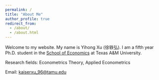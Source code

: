 ```yaml
---
permalink: /
title: "About Me"
author_profile: true
redirect_from: 
  - /about/
  - /about.html
---
```


Welcome to my website. My name is Yihong Xu (徐轶弘). I am a fifth year Ph.D. student in the [School of Economics](https://artsci.tamu.edu/economics/index.html) at Texas A&M University.

Research fields: Econometrics Theory, Applied Econometrics

Email: kaiserxu_96@tamu.edu
